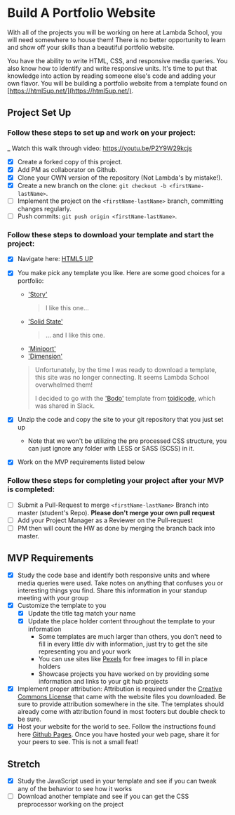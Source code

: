# Build A Portfolio Website

With all of the projects you will be working on here at Lambda School, you will need somewhere to house them!  There is no better opportunity to learn and show off your skills than a beautiful portfolio website.  

You have the ability to write HTML, CSS, and responsive media queries.  You also know how to identify and write responsive units.  It's time to put that knowledge into action by reading someone else's code and adding your own flavor.  You will be building a portfolio website from a template found on [https://html5up.net/](https://html5up.net/).

## Project Set Up

### Follow these steps to set up and work on your project:

_ Watch this walk through video:  https://youtu.be/P2Y9W29kcjs

- [x] Create a forked copy of this project.
- [x] Add PM as collaborator on Github.
- [x] Clone your OWN version of the repository (Not Lambda's by mistake!).
- [x] Create a new branch on the clone: `git checkout -b <firstName-lastName>`.
- [ ] Implement the project on the `<firstName-lastName>` branch, committing changes regularly.
- [ ] Push commits: `git push origin <firstName-lastName>`.

### Follow these steps to download your template and start the project:

- [x] Navigate here: [HTML5 UP](https://html5up.net/)

- [x] You make pick any template you like.  Here are some good choices for a portfolio:
  - ['Story'](https://html5up.net/story)
    > I like this one...
  - ['Solid State'](https://html5up.net/solid-state)
    > ... and I like this one.
  - ['Miniport'](https://html5up.net/miniport)
  - ['Dimension'](https://html5up.net/dimension)

  > Unfortunately, by the time I was ready to download a template, this site was no longer connecting. It seems Lambda School overwhelmed them!
  >
  > I decided to go with the ['Bodo'](https://toidicode.github.io/template/05-bodo/) template from [toidicode](https://toidicode.github.io/template/), which was shared in Slack.

- [x] Unzip the code and copy the site to your git repository that you just set up
  * Note that we won't be utilizing the pre processed CSS structure, you can just ignore any folder with LESS or SASS (SCSS) in it.
  
- [x] Work on the MVP requirements listed below

### Follow these steps for completing your project after your MVP is completed:

- [ ] Submit a Pull-Request to merge `<firstName-lastName>` Branch into master (student's Repo). **Please don't merge your own pull request**
- [ ] Add your Project Manager as a Reviewer on the Pull-request
- [ ] PM then will count the HW as done by merging the branch back into master.

## MVP Requirements

- [x] Study the code base and identify both responsive units and where media queries were used.  Take notes on anything that confuses you or interesting things you find.  Share this information in your standup meeting with your group
- [x] Customize the template to you 
  - [x] Update the title tag match your name
  - [x] Update the place holder content throughout the template to your information
    * Some templates are much larger than others, you don't need to fill in every little div with information, just try to get the site representing you and your work 
    * You can use sites like [Pexels](https://www.pexels.com/) for free images to fill in place holders
    * Showcase projects you have worked on by providing some information and links to your git hub projects
- [x] Implement proper attribution: Attribution is required under the [Creative Commons License](https://html5up.net/license) that came with the website files you downloaded.  Be sure to provide attribution somewhere in the site.  The templates should already come with attribution found in most footers but double check to be sure.
- [x] Host your website for the world to see. Follow the instructions found here [Github Pages](https://pages.github.com/).  Once you have hosted your web page, share it for your peers to see.  This is not a small feat!

## Stretch

- [x] Study the JavaScript used in your template and see if you can tweak any of the behavior to see how it works
- [ ] Download another template and see if you can get the CSS preprocessor working on the project